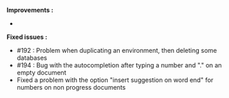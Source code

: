 **Improvements :**

- 

**Fixed issues :**

- #192 : Problem when duplicating an environment, then deleting some databases
- #194 : Bug with the autocompletion after typing a number and "." on an empty document
- Fixed a problem with the option "insert suggestion on word end" for numbers on non progress documents
